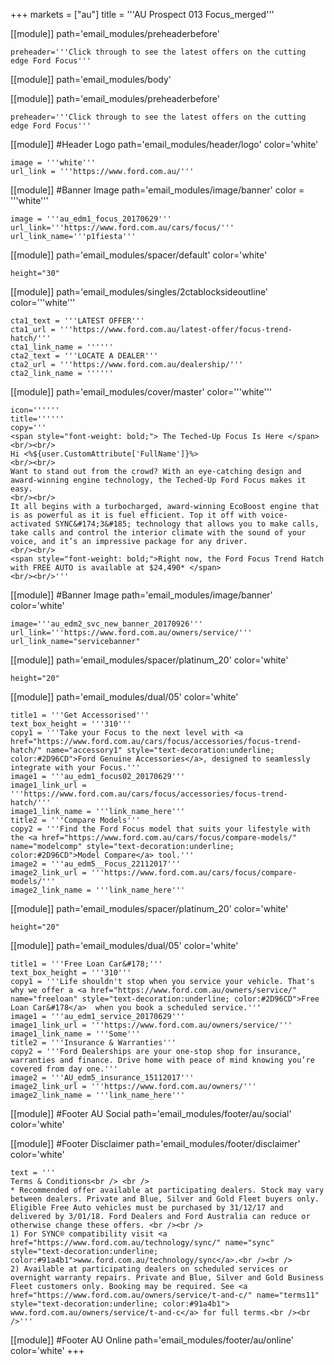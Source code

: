 +++
markets = ["au"]
title = '''AU Prospect 013 Focus_merged'''


[[module]]
path='email_modules/preheaderbefore'

	preheader='''Click through to see the latest offers on the cutting edge Ford Focus'''

[[module]]
path='email_modules/body'

[[module]]
path='email_modules/preheaderbefore'

	preheader='''Click through to see the latest offers on the cutting edge Ford Focus'''
    
[[module]] #Header Logo
path='email_modules/header/logo'
color='white'

	image = '''white'''
	url_link = '''https://www.ford.com.au/'''
	

[[module]] #Banner Image
path='email_modules/image/banner'
color = '''white'''

	image = '''au_edm1_focus_20170629'''
    url_link='''https://www.ford.com.au/cars/focus/'''
	url_link_name='''p1fiesta'''
   
   [[module]]
path='email_modules/spacer/default'
color='white'

	height="30"
   
    
[[module]]
path='email_modules/singles/2ctablocksideoutline'
color='''white'''

	cta1_text = '''LATEST OFFER'''
	cta1_url = '''https://www.ford.com.au/latest-offer/focus-trend-hatch/'''
	cta1_link_name = ''''''
	cta2_text = '''LOCATE A DEALER'''
	cta2_url = '''https://www.ford.com.au/dealership/'''
	cta2_link_name = ''''''

[[module]]
path='email_modules/cover/master'
color='''white'''

	icon=''''''
	title=''''''
	copy='''
    <span style="font-weight: bold;"> The Teched-Up Focus Is Here </span>
    <br/><br/>
    Hi <%${user.CustomAttribute['FullName']}%>
    <br/><br/>
    Want to stand out from the crowd? With an eye-catching design and award-winning engine technology, the Teched-Up Ford Focus makes it easy. 
    <br/><br/>
    It all begins with a turbocharged, award-winning EcoBoost engine that is as powerful as it is fuel efficient. Top it off with voice-activated SYNC&#174;3&#185; technology that allows you to make calls, take calls and control the interior climate with the sound of your voice, and it’s an impressive package for any driver. 
    <br/><br/> 
    <span style="font-weight: bold;">Right now, the Ford Focus Trend Hatch with FREE AUTO is available at $24,490* </span> 
    <br/><br/>'''


[[module]] #Banner Image
path='email_modules/image/banner'
color='white'

	image='''au_edm2_svc_new_banner_20170926'''
	url_link='''https://www.ford.com.au/owners/service/'''
	url_link_name="servicebanner"

[[module]]
path='email_modules/spacer/platinum_20'
color='white'

	height="20"
    
    
[[module]]
path='email_modules/dual/05'
color='white'

    title1 = '''Get Accessorised'''
    text_box_height = '''310'''
	copy1 = '''Take your Focus to the next level with <a href="https://www.ford.com.au/cars/focus/accessories/focus-trend-hatch/" name="accessory1" style="text-decoration:underline; color:#2D96CD">Ford Genuine Accessories</a>, designed to seamlessly integrate with your Focus.'''
	image1 = '''au_edm1_focus02_20170629'''
	image1_link_url = '''https://www.ford.com.au/cars/focus/accessories/focus-trend-hatch/'''
	image1_link_name = '''link_name_here'''
	title2 = '''Compare Models'''
	copy2 = '''Find the Ford Focus model that suits your lifestyle with the <a href="https://www.ford.com.au/cars/focus/compare-models/" name="modelcomp" style="text-decoration:underline; color:#2D96CD">Model Compare</a> tool.'''
	image2 = '''au_edm5__Focus_22112017'''
	image2_link_url = '''https://www.ford.com.au/cars/focus/compare-models/'''
	image2_link_name = '''link_name_here'''
	

[[module]]
path='email_modules/spacer/platinum_20'
color='white'

	height="20"

[[module]]
path='email_modules/dual/05'
color='white'

	title1 = '''Free Loan Car&#178;'''
    text_box_height = '''310'''
	copy1 = '''Life shouldn't stop when you service your vehicle. That's why we offer a <a href="https://www.ford.com.au/owners/service/" name="freeloan" style="text-decoration:underline; color:#2D96CD">Free Loan Car&#178</a>  when you book a scheduled service.'''
	image1 = '''au_edm1_service_20170629'''
	image1_link_url = '''https://www.ford.com.au/owners/service/'''
	image1_link_name = '''Some'''
	title2 = '''Insurance & Warranties'''
	copy2 = '''Ford Dealerships are your one-stop shop for insurance, warranties and finance. Drive home with peace of mind knowing you’re covered from day one.'''
	image2 = '''AU_edm5_insurance_15112017'''
	image2_link_url = '''https://www.ford.com.au/owners/'''
	image2_link_name = '''link_name_here'''


[[module]] #Footer AU Social
path='email_modules/footer/au/social'
color='white'

[[module]] #Footer Disclaimer
path='email_modules/footer/disclaimer'
color='white'

    text = '''
    Terms & Conditions<br /> <br />
    * Recommended offer available at participating dealers. Stock may vary between dealers. Private and Blue, Silver and Gold Fleet buyers only. Eligible Free Auto vehicles must be purchased by 31/12/17 and delivered by 3/01/18. Ford Dealers and Ford Australia can reduce or otherwise change these offers. <br /><br />
    1) For SYNC® compatibility visit <a href="https://www.ford.com.au/technology/sync/" name="sync" style="text-decoration:underline; color:#91a4b1">www.ford.com.au/technology/sync</a>.<br /><br />
    2) Available at participating dealers on scheduled services or overnight warranty repairs. Private and Blue, Silver and Gold Business Fleet customers only. Booking may be required. See <a href="https://www.ford.com.au/owners/service/t-and-c/" name="terms11" style="text-decoration:underline; color:#91a4b1"> www.ford.com.au/owners/service/t-and-c</a> for full terms.<br /><br />'''

[[module]] #Footer AU Online
path='email_modules/footer/au/online'
color='white'
+++
